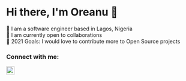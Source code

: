<h1> Hi there, I'm Oreanu 👋 </h1>

🔭 I am a software engineer based in Lagos, Nigeria <br/>
👯 I am currently open to collaborations <br/>
🥅 2021 Goals: I would love to contribute more to Open Source projects

### Connect with me:

[<img align="left" alt="Oreanu | Twitter" width="22px" src="https://cdn.jsdelivr.net/npm/simple-icons@v3/icons/twitter.svg" />](twitter.com/its_oreanu)

